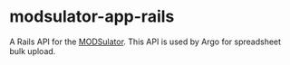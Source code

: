 # modsulator-app-rails

A Rails API for the [MODSulator](https://github.com/sul-dlss/modsulator). This API is used by Argo for spreadsheet bulk upload.
